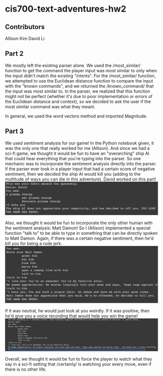 # cis700-text-adventures-hw2
## Contributors
Allison Kim
David Li

## Part 2
We mostly left the existing parser alone. We used the /most_similar/ function to get the command the player input was most similar to only when the input didn't match the existing "intents". For the /most_similar/ function, we attempted to use the Euclidean distance function to compare the input with the "known commands", and we returned the /known_command/ that the input was most similar to. In the parser, we realized that this function might not be perfect (whether it's due to poor implementation or errors of the Euclidean distance and context), so we decided to ask the user if the most similar command was what they meant.

In general, we used the word vectors method and imported Magnitude.

## Part 3
We used sentiment analysis for our game! In the Python notebook given, it was the only one that really worked for me (Allison). And since we had a sci-fi game, we thought it would be fun to have an "overarching" ship AI that could hear everything that you're typing into the parser. So one mechanic was to incorporate the sentiment analysis directly into the parser. If the parser ever took in a player input that had a certain score of negative sentiment, then we decided the ship AI would kill you (adding to the multitude of ways you can die in this adventure). David worked on this part!
![](shipAI.png)

Also, we thought it would be fun to incorporate the only other human with the sentiment analysis: Matt Damon! So I (Allison) implemented a special function "talk to" to be able to type in something that can be directly spoken to Matt Damon. Again, if there was a certain negative sentiment, then he'd kill you for being a rude jerk. 
![](mattDamon_negative.png)

If it was neutral, he would just look at you weirdly. If it was positive, then he'd give you a voice recording that would help you win the game!
![](mattDamon_positive.png)

Overall, we thought it would be fun to force the player to watch what they say in a sci-fi setting that /certainly/ is watching your every move, even if there is no other life.
